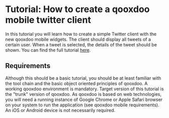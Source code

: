 Tutorial: How to create a qooxdoo mobile twitter client
=======================================================

In this tutorial you will learn how to create a simple Twitter client with the new qooxdoo mobile widgets. The client should display all tweets of a certain user. When a tweet is selected, the details of the tweet should be shown. You can find the full tutorial [here](http://manual.qooxdoo.org/devel/pages/mobile/tutorial.html).

Requirements
------------

Although this should be a basic tutorial, you should be at least familiar with the tool chain and the basic object oriented principles of qooxdoo. A working qooxdoo environment is mandatory. Target version of this tutorial is the "trunk" version of qooxdoo. As qooxdoo is based on web technologies, you will need a running instance of Google Chrome or Apple Safari browser on your system to run the application (see qooxdoo mobile requirements). An iOS or Android device is not necessarily required.